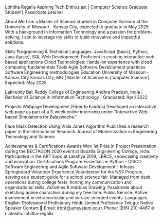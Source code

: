 Lohitha Regalla
Aspiring Tech Enthusiast | Computer Science Graduate Student | Passionate Learner

About Me
I am a Master of Science student in Computer Science at the University of Missouri - Kansas City, expected to graduate in May 2025. With a background in Information Technology and a passion for problem-solving, I aim to leverage my skills to build innovative and impactful solutions.

Skills
Programming & Technical
Languages: JavaScript (basic), Python, Java (basic), SQL
Web Development: Proficient in creating interactive web-based applications
Cloud Technologies: Hands-on experience with cloud computing fundamentals
Tools
Agile Software Development practices
Software Engineering methodologies
Education
University of Missouri - Kansas City
Kansas City, MO | Master of Science in Computer Science | Expected: May 2025

Lakireddy Bali Reddy College of Engineering
Andhra Pradesh, India | Bachelor of Science in Information Technology | Graduated: April 2022

Projects
Webpage Development (Fiber to Fabrics)
Developed an interactive web page as part of a 3-week online internship under "Interactive Web-based Simulations for Balaswecha."

Face Mask Detection Using Viola Jones Algorithm
Published a research paper in the International Research Journal of Modernization in Engineering Technology and Science.

Achievements & Certifications
Awards
Won 1st Prize in Project Presentation during the BECTAGON 2020 event at Bapatla Engineering College, India.
Participated in the ART Expo at Lakshya 2019, LBRCE, showcasing creativity and innovation.
Certifications
Program Essentials in Python – CISCO
Software Engineering and Agile Software Development – Infosys Springboard
Volunteer Experience
Volunteered for the NSS Program, serving as a student guide for a school science fair.
Managed front desk operations during college fests, honing my communication and organizational skills.
Activities & Hobbies
Drawing: Passionate about sketching anime characters during my free time.
Public Service: Active involvement in extracurricular and service-oriented events.
Languages
English: Professional Proficiency
Hindi: Limited Proficiency
Telugu: Native Speaker
Contact
📧 Email: lrbhf@umsystem.edu
📞 Phone: (816) 210-4467
🌐 LinkedIn: lohitha-regalla


<!---
Lohi28/Lohi28 is a ✨ special ✨ repository because its `README.md` (this file) appears on your GitHub profile.
You can click the Preview link to take a look at your changes.
--->
